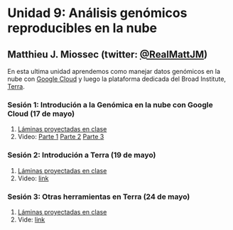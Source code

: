 # Unidad 9: Análisis genómicos reproducibles en la nube #
## Matthieu J. Miossec (twitter: [@RealMattJM](https://twitter.com/RealMattJM)) ##


En esta ultima unidad aprendemos como manejar datos genómicos en la nube con [Google Cloud](https://console.cloud.google.com/) y luego la plataforma dedicada del Broad Institute, [Terra](https://app.terra.bio).

### Sesión 1: Introdución a la Genómica en la nube con Google Cloud (17 de mayo)

1. [Láminas proyectadas en clase](Intro_Cloud.pdf)
2. Video: [Parte 1](https://youtu.be/GKFSB89Eiwo) [Parte 2](https://youtu.be/Z7TVLoX3Q-w) [Parte 3](https://youtu.be/aCHCXgVEqZE)

### Sesión 2: Introdución a Terra (19 de mayo)

1. [Láminas proyectadas en clase](Intro_Terra2021.pdf)
2. Video: [link](https://youtu.be/dQ5nZU9faHE)

### Sesión 3: Otras herramientas en Terra (24 de mayo)

1. [Láminas proyectadas en clase](GATK_mejores_practicas2021.pdf)
2. Vide: [link](https://youtu.be/mYpDkBIgozw)
